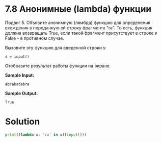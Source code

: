 # 7.8 Анонимные (lambda) функции

Подвиг 5. Объявите анонимную (лямбда) функцию для определения вхождения в переданную ей строку фрагмента "ra". То есть,
функция должна возвращать True, если такой фрагмент присутствует в строке и False - в противном случае.

Вызовите эту функцию для введенной строки s:

```
s = input()
```

Отобразите результат работы функции на экране.

**Sample Input:**

```
abrakadabra
```

**Sample Output:**

```
True
```

# Solution

```python
print((lambda x: 'ra' in x)(input()))
```